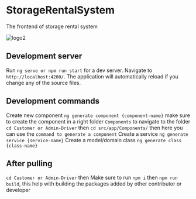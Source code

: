 # StorageRentalSystem

The frontend of storage rental system

![logo2](https://github.com/Tsireledzo2/Storage-Rental-System-2.0-FrontEnd/assets/101458558/fe5318ef-b82d-4928-b170-717cf06cacc0)


## Development server

Run `ng serve or npm run start` for a dev server. Navigate to `http://localhost:4200/`. The application will automatically reload if you change any of the source files.

## Development commands

Create new component `ng generate component {component-name}` make sure to create the component in a right folder `Components` to navigate to the folder `cd Customer or Admin-Driver` then `cd src/app/Components/` then here you can use the `command to generate a component`
Create a service `ng generate service {service-name}`
Create a model/domain class `ng generate class {class-name}`

## After pulling 
`cd Customer or Admin-Driver` then
Make sure to run `npm i` then `npm run build`, this help with building the packages added by other contributor or developer


